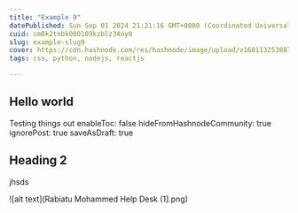 ```yaml
---
title: "Example 9"
datePublished: Sun Sep 01 2024 21:21:16 GMT+0000 (Coordinated Universal Time)
cuid: cm0k2tnbk000109kzblz34oy0
slug: example-slug9
cover: https://cdn.hashnode.com/res/hashnode/image/upload/v1681132538878/itnaYF1h-.png
tags: css, python, nodejs, reactjs

---
```



## Hello world

Testing things out
enableToc: false
hideFromHashnodeCommunity: true
ignorePost: true
saveAsDraft: true

## Heading 2

jhsds

![alt text](Rabiatu Mohammed Help Desk (1].png)
